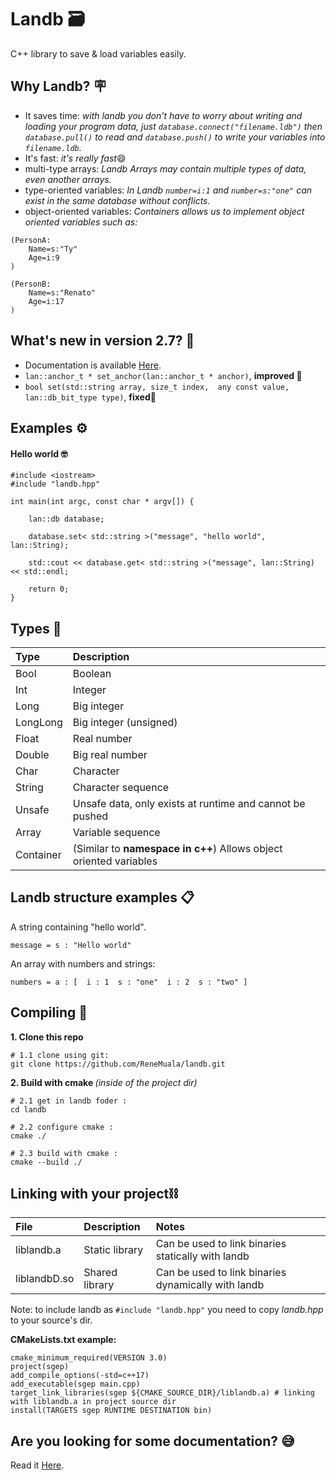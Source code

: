 # Landb 🗃
C++ library to save & load variables easily.
 
## Why Landb? 🪧
- It saves time: <i>with landb you don't have to worry about writing and loading your program data, just `database.connect("filename.ldb")` then `database.pull()` to read and `database.push()` to write your variables into `filename.ldb`.</I>
- It's fast: <i>it's really fast</i>😄
- multi-type arrays: <i>Landb Arrays may contain multiple types of data, even another arrays.</i>
- type-oriented variables: <i> In Landb `number=i:1` and `number=s:"one"` can exist in the same database without conflicts.</I> 
- object-oriented variables: <i> Containers allows us to implement object oriented variables such as:</i>
```
(PersonA:
    Name=s:"Ty"
    Age=i:9
)

(PersonB: 
    Name=s:"Renato"
    Age=i:17
)
```

## What's new in version 2.7? 🎁
- Documentation is available [Here](https://github.com/ReneMuala/landb/wiki).
- `lan::anchor_t * set_anchor(lan::anchor_t * anchor)`, <b>improved 🔩</b>
- `bool set(std::string array, size_t index,  any const value, lan::db_bit_type type)`, <b>fixed🔧</b>

## Examples ⚙️

#### Hello world 🤓

```
#include <iostream>
#include "landb.hpp"

int main(int argc, const char * argv[]) {
    
    lan::db database;
    
    database.set< std::string >("message", "hello world", lan::String);
    
    std::cout << database.get< std::string >("message", lan::String) << std::endl;
    
    return 0;
}
```

## Types 📑

| Type | Description |
|:--|:--|
|  Bool | Boolean |
| Int | Integer |
| Long |  Big integer |
| LongLong | Big integer (unsigned) |
|  Float  | Real number  |
| Double | Big real number  |
| Char | Character |
| String | Character sequence |
| Unsafe | Unsafe data, only exists at runtime and cannot be pushed |
| Array | Variable sequence |
| Container | (Similar to <b>namespace in c++</b>) Allows object oriented variables |

## Landb structure examples 📋
 
A string containing "hello world".

```
message = s : "Hello world"

```

An array with numbers and strings:

```
numbers = a : [  i : 1  s : "one"  i : 2  s : "two" ]

```

## Compiling 🔨

<b>1. Clone this repo </b>

```
# 1.1 clone using git:
git clone https://github.com/ReneMuala/landb.git

```

<b> 2. Build with cmake </b> <i> (inside of the project dir)</i>


```
# 2.1 get in landb foder :
cd landb 
```

```
# 2.2 configure cmake :
cmake ./ 

```

```
# 2.3 build with cmake :
cmake --build ./

```

## Linking with your project⛓

| File | Description | Notes |
|:--|:--|:--|
| liblandb.a | Static library | Can be used to link binaries statically with landb |
| liblandbD.so | Shared library |  Can be used to link binaries dynamically with landb |

Note: to include landb as `#include "landb.hpp"` you need to copy <i>landb.hpp</I> to your source's dir.

<b> CMakeLists.txt example: </b>

```
cmake_minimum_required(VERSION 3.0)
project(sgep)
add_compile_options(-std=c++17)
add_executable(sgep main.cpp)
target_link_libraries(sgep ${CMAKE_SOURCE_DIR}/liblandb.a) # linking with liblandb.a in project source dir
install(TARGETS sgep RUNTIME DESTINATION bin)

```

## Are you looking for some documentation? 😅
Read it [Here](https://github.com/ReneMuala/landb/wiki).

